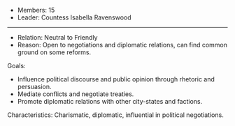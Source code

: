   
- Members: 15
- Leader: Countess Isabella Ravenswood
___
- Relation: Neutral to Friendly
- Reason: Open to negotiations and diplomatic relations, can find common ground on some reforms.

Goals: 
- Influence political discourse and public opinion through rhetoric and persuasion.
- Mediate conflicts and negotiate treaties.
- Promote diplomatic relations with other city-states and factions.

Characteristics: Charismatic, diplomatic, influential in political negotiations.